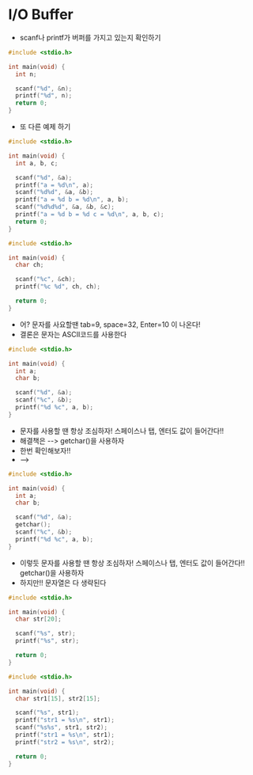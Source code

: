 # I/O Buffer
* scanf나 printf가 버퍼를 가지고 있는지 확인하기
```c
#include <stdio.h>

int main(void) {
  int n;

  scanf("%d", &n);
  printf("%d", n);
  return 0;
}
```
* 또 다른 예제 하기
```c
#include <stdio.h>

int main(void) {
  int a, b, c;

  scanf("%d", &a);
  printf("a = %d\n", a);
  scanf("%d%d", &a, &b);
  printf("a = %d b = %d\n", a, b);
  scanf("%d%d%d", &a, &b, &c);
  printf("a = %d b = %d c = %d\n", a, b, c);
  return 0;
}
```
```c
#include <stdio.h>

int main(void) {
  char ch;

  scanf("%c", &ch);
  printf("%c %d", ch, ch);

  return 0;
}
```
* 어? 문자를 사요할땐 tab=9, space=32, Enter=10 이 나온다!  
* 결론은 문자는 ASCII코드를 사용한다
```c
#include <stdio.h>

int main(void) {
  int a;
  char b;

  scanf("%d", &a);
  scanf("%c", &b);
  printf("%d %c", a, b);
}
```
* 문자를 사용할 땐 항상 조심하자! 스페이스나 탭, 엔터도 값이 들어간다!!  
* 해결책은 --> getchar()을 사용하자  
* 한번 확인해보자!! 
* -->
```c
#include <stdio.h>

int main(void) {
  int a;
  char b;

  scanf("%d", &a);
  getchar();
  scanf("%c", &b);
  printf("%d %c", a, b);
}
```
* 이렇듯 문자를 사용할 땐 항상 조심하자! 스페이스나 탭, 엔터도 값이 들어간다!!  getchar()을 사용하자  
* 하지만!! 문자열은 다 생략된다
```c
#include <stdio.h>

int main(void) {
  char str[20];

  scanf("%s", str);
  printf("%s", str);

  return 0;
}
```
```c
#include <stdio.h>

int main(void) {
  char str1[15], str2[15];

  scanf("%s", str1);
  printf("str1 = %s\n", str1);
  scanf("%s%s", str1, str2);
  printf("str1 = %s\n", str1);
  printf("str2 = %s\n", str2);

  return 0;
}
```

